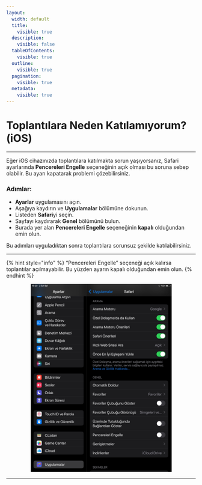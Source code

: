 ```yaml
---
layout:
  width: default
  title:
    visible: true
  description:
    visible: false
  tableOfContents:
    visible: true
  outline:
    visible: true
  pagination:
    visible: true
  metadata:
    visible: true
---
```


# Toplantılara Neden Katılamıyorum? (iOS)

***

Eğer iOS cihazınızda toplantılara katılmakta sorun yaşıyorsanız, Safari ayarlarında **Pencereleri Engelle** seçeneğinin açık olması bu soruna sebep olabilir. Bu ayarı kapatarak problemi çözebilirsiniz.

### Adımlar:

* **Ayarlar** uygulamasını açın.
* Aşağıya kaydırın ve **Uygulamalar** bölümüne dokunun.
* Listeden **Safari**yi seçin.
* Sayfayı kaydırarak **Genel** bölümünü bulun.
* Burada yer alan **Pencereleri Engelle** seçeneğinin **kapalı** olduğundan emin olun.

Bu adımları uyguladıktan sonra toplantılara sorunsuz şekilde katılabilirsiniz.

***

{% hint style="info" %}
“Pencereleri Engelle” seçeneği açık kalırsa toplantılar açılmayabilir. Bu yüzden ayarın kapalı olduğundan emin olun.
{% endhint %}

<div align="center"><figure><img src="../../.gitbook/assets/image.jpg" alt="" width="375"><figcaption></figcaption></figure></div>



***

